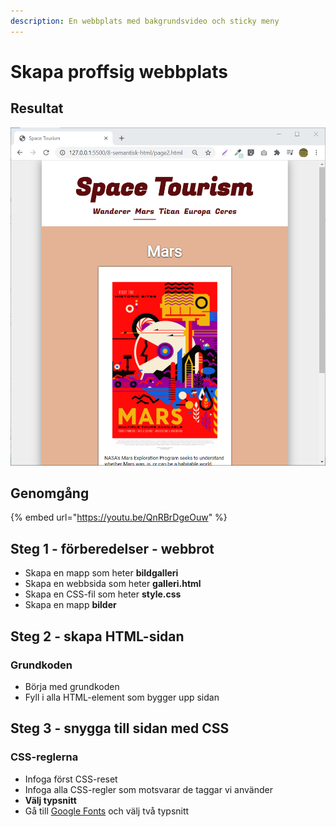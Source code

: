 ```yaml
---
description: En webbplats med bakgrundsvideo och sticky meny
---
```


# Skapa proffsig webbplats

## Resultat

![](../.gitbook/assets/image%20%2871%29.png)

## Genomgång

{% embed url="https://youtu.be/QnRBrDgeOuw" %}

## Steg 1 - förberedelser - webbrot

* Skapa en mapp som heter **bildgalleri**
* Skapa en webbsida som heter **galleri.html**
* Skapa en CSS-fil som heter **style.css**
* Skapa en mapp **bilder**

## Steg 2 - skapa HTML-sidan <a id="steg-2-skapa-html-sida"></a>

### Grundkoden

* Börja med grundkoden
* Fyll i alla HTML-element som bygger upp sidan

## **Steg 3 - snygga till sidan med CSS** <a id="steg-3-snygga-till-sidan-med-css"></a>

### CSS-reglerna <a id="css-reglerna"></a>

* Infoga först CSS-reset
* Infoga alla CSS-regler som motsvarar de taggar vi använder
* **Välj typsnitt**
* Gå till [Google Fonts](https://fonts.google.com) och välj två typsnitt

